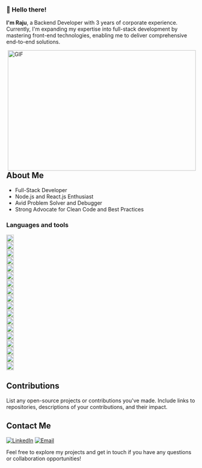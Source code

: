 ### 👋 Hello there!
**I'm Raju**, a Backend Developer with 3 years of corporate experience. Currently, I'm expanding my expertise into full-stack development by mastering front-end technologies, enabling me to deliver comprehensive end-to-end solutions.

<img align="right" alt="GIF" src="https://user-images.githubusercontent.com/74038190/212748842-9fcbad5b-6173-4175-8a61-521f3dbb7514.gif?raw=true" width="500" height="320" />

## About Me

- Full-Stack Developer
- Node.js and React.js Enthusiast
- Avid Problem Solver and Debugger
- Strong Advocate for Clean Code and Best Practices


### Languages and tools
<code><img height="20" src="https://img.shields.io/badge/JavaScript-ES6+-F7DF1E?style=for-the-badge&logo=javascript&logoColor=black"> </code>
<code><img height="20" src="https://img.shields.io/badge/Dart-0175C2?style=for-the-badge&logo=dart&logoColor=white"> </code>
<code><img height="20" src="https://img.shields.io/badge/React.js-20232A?style=for-the-badge&logo=react&logoColor=61DAFB"> </code>
<code><img height="20" src="https://img.shields.io/badge/Next.js-000000?style=for-the-badge&logo=nextdotjs&logoColor=white"> </code>
<code><img height="20" src="https://img.shields.io/badge/Redux-764ABC?style=for-the-badge&logo=redux&logoColor=white"> </code>
<code><img height="20" src="https://img.shields.io/badge/Flutter-02569B?style=for-the-badge&logo=flutter&logoColor=white"> </code>
<code><img height="20" src="https://img.shields.io/badge/Node.js-339933?style=for-the-badge&logo=nodedotjs&logoColor=white"> </code>
<code><img height="20" src="https://img.shields.io/badge/NestJS-E0234E?style=for-the-badge&logo=nestjs&logoColor=white"> </code>
<code><img height="20" src="https://img.shields.io/badge/Express.js-404D59?style=for-the-badge"> </code>
<code><img height="20" src="https://img.shields.io/badge/MySQL-4479A1?style=for-the-badge&logo=mysql&logoColor=white"> </code>
<code><img height="20" src="https://img.shields.io/badge/PostgreSQL-4169E1?style=for-the-badge&logo=postgresql&logoColor=white"> </code>
<code><img height="20" src="https://img.shields.io/badge/Git-F05032?style=for-the-badge&logo=git&logoColor=white"> </code>
<code><img height="20" src="https://img.shields.io/badge/GitHub-100000?style=for-the-badge&logo=github&logoColor=white"> </code>
<code><img height="20" src="https://img.shields.io/badge/Mocha-8D6748?style=for-the-badge&logo=mocha&logoColor=white"> </code>
<code><img height="20" src="https://img.shields.io/badge/MongoDB-4EA94B?style=for-the-badge&logo=mongodb&logoColor=white"> </code>
<code><img height="20" src="https://img.shields.io/badge/Chai-A30701?style=for-the-badge&logo=chai&logoColor=white"> </code>
<code><img height="20" src="https://img.shields.io/badge/Docker-2496ED?style=for-the-badge&logo=docker&logoColor=white"> </code>
<code><img height="20" src="https://img.shields.io/badge/Jira-0052CC?style=for-the-badge&logo=jira&logoColor=white"> </code>




## Contributions

List any open-source projects or contributions you've made. Include links to repositories, descriptions of your contributions, and their impact.

## Contact Me

[![LinkedIn](https://img.shields.io/badge/LinkedIn-0A66C2?style=for-the-badge&logo=linkedin&logoColor=white)](https://www.linkedin.com/in/raju-thandela-8a95b5232/) 
[![Email](https://img.shields.io/badge/Email-D14836?style=for-the-badge&logo=gmail&logoColor=white)](mailto:rajuthandela@gmail.com)


Feel free to explore my projects and get in touch if you have any questions or collaboration opportunities!


